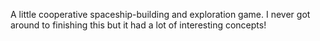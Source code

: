 A little cooperative spaceship-building and exploration game. I never got around to finishing this but it had a lot of interesting concepts!
